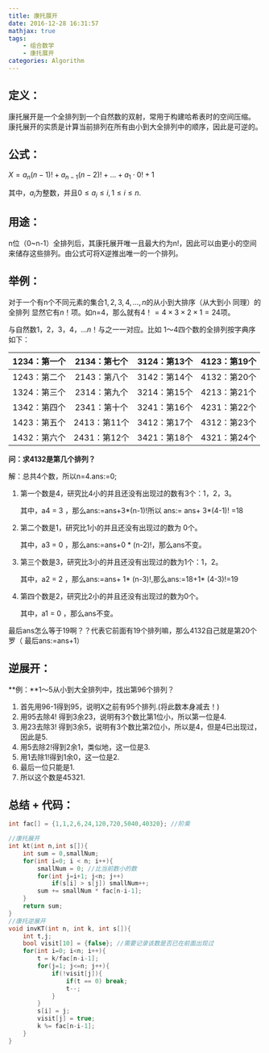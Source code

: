 ```yaml
---
title: 康托展开
date: 2016-12-28 16:31:57
mathjax: true
tags: 
    - 组合数学
    - 康托展开
categories: Algorithm
---
```


## 定义：

康托展开是一个全排列到一个自然数的双射，常用于构建哈希表时的空间压缩。 康托展开的实质是计算当前排列在所有由小到大全排列中的顺序，因此是可逆的。

## 公式：

$X=a_n(n-1)!+a_{n-1}(n-2)!+\ldots+a_1\cdot0! + 1$

其中，$a_i$为整数，并且$0\le a_i \le i,1\le i \le n.$

## 用途：

n位（0~n-1）全排列后，其康托展开唯一且最大约为n!，因此可以由更小的空间来储存这些排列。由公式可将X逆推出唯一的一个排列。

## 举例：

对于一个有n个不同元素的集合${1,2,3,4,\dots,n}$的从小到大排序（从大到小 同理）的全排列 显然它有$n！$项。如n=4，那么就有$4！=4×3×2×1=24$项。

与自然数$1，2，3，4，\dots n！$与之一一对应。比如  $1～4$四个数的全排列按字典序如下：

| 1234：第一个 | 2134：第七个  | 3124：第13个 | 4123：第19个 |
| :------: | :-------: | :-------: | :-------: |
| 1243：第二个 | 2143：第八个  | 3142：第14个 | 4132：第20个 |
| 1324：第三个 | 2314：第九个  | 3214：第15个 | 4213：第21个 |
| 1342：第四个 | 2341：第十个  | 3241：第16个 | 4231：第22个 |
| 1423：第五个 | 2413：第11个 | 3412：第17个 | 4312：第23个 |
| 1432：第六个 | 2431：第12个 | 3421：第18个 | 4321：第24个 |

**问：求4132是第几个排列？**

解：总共4个数，所以n=4.ans:=0;

1. 第一个数是4，研究比4小的并且还没有出现过的数有3个：1，2，3。

   其中，a4 = 3 ，那么ans:=ans+3\*(n-1)!所以  ans:= ans+ 3\*(4-1)!  =18

2. 第二个数是1，研究比1小的并且还没有出现过的数为 0个。

   其中，a3 = 0 ，那么ans:=ans+0 * (n-2)!，那么ans不变。

3. 第三个数是3，研究比3小的并且还没有出现过的数为1个：1，2。

   其中，a2 = 2 ，那么ans:=ans+ 1* (n-3)!,那么ans:=18+1* (4-3)!=19

4. 第四个数是2，研究比2小的并且还没有出现过的数为0个。

   其中，a1 = 0 ，那么ans不变。

最后ans怎么等于19啊？？代表它前面有19个排列嘛，那么4132自己就是第20个罗（ 最后ans:=ans+1）

## 逆展开：

**例：**1～5从小到大全排列中，找出第96个排列？

1. 首先用96-1得到95，说明X之前有95个排列.(将此数本身减去！)
2. 用95去除4! 得到3余23，说明有3个数比第1位小，所以第一位是4.
3. 用23去除3! 得到3余5，说明有3个数比第2位小，所以是4，但是4已出现过，因此是5.
4. 用5去除2!得到2余1，类似地，这一位是3.
5. 用1去除1!得到1余0，这一位是2.
6. 最后一位只能是1.
7. 所以这个数是45321.



## 总结 + 代码：

```c++
int fac[] = {1,1,2,6,24,120,720,5040,40320}; //阶乘

//康托展开
int kt(int n,int s[]){ 
    int sum = 0,smallNum;
    for(int i=0; i < n; i++){
        smallNum = 0; //比当前数小的数
        for(int j=i+1; j<n; j++)
            if(s[i] > s[j]) smallNum++;
        sum += smallNum * fac[n-i-1];
    }
    return sum;
}
//康托逆展开
void invKT(int n, int k, int s[]){
    int t,j;
    bool visit[10] = {false}; //需要记录该数是否已在前面出现过
    for(int i=0; i<n; i++){
        t = k/fac[n-i-1];
        for(j=1; j<=n; j++){
            if(!visit[j]){
                if(t == 0) break;
                t--;
            }
        }
        s[i] = j;
        visit[j] = true;
        k %= fac[n-i-1];
    }
}
```

